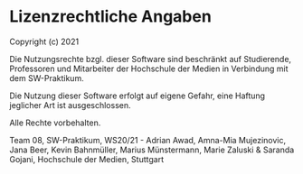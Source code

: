 # Lizenzrechtliche Angaben

Copyright (c) 2021

Die Nutzungsrechte bzgl. dieser Software sind beschränkt auf Studierende, Professoren und Mitarbeiter der Hochschule der Medien in Verbindung mit dem SW-Praktikum. 

Die Nutzung dieser Software erfolgt auf eigene Gefahr, eine Haftung jeglicher Art ist ausgeschlossen.

Alle Rechte vorbehalten.

Team 08, SW-Praktikum, WS20/21 - Adrian Awad, Amna-Mia Mujezinovic, Jana Beer, Kevin Bahnmüller, Marius Münstermann, Marie Zaluski & Saranda Gojani, Hochschule der Medien, Stuttgart 